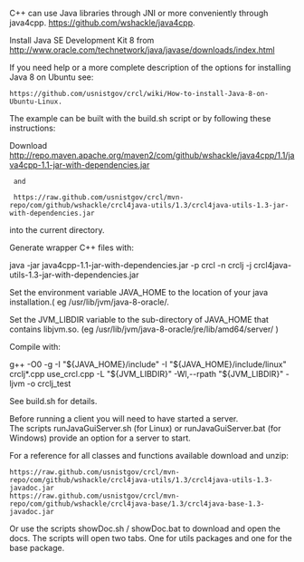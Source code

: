 


C++ can use Java libraries through JNI or more conveniently through java4cpp.
https://github.com/wshackle/java4cpp.

Install Java SE Development Kit 8  from http://www.oracle.com/technetwork/java/javase/downloads/index.html

If you need help or a more complete description of the options for installing 
Java 8 on Ubuntu see: 

    https://github.com/usnistgov/crcl/wiki/How-to-install-Java-8-on-Ubuntu-Linux.
    


The example can be built with the build.sh script or by following these instructions:



Download 
	 http://repo.maven.apache.org/maven2/com/github/wshackle/java4cpp/1.1/java4cpp-1.1-jar-with-dependencies.jar 
	 
	 and

	 https://raw.github.com/usnistgov/crcl/mvn-repo/com/github/wshackle/crcl4java-utils/1.3/crcl4java-utils-1.3-jar-with-dependencies.jar

into the current directory.


Generate wrapper C++ files with:

java -jar java4cpp-1.1-jar-with-dependencies.jar -p crcl -n crclj -j crcl4java-utils-1.3-jar-with-dependencies.jar

Set the environment variable JAVA_HOME to the location of your java installation.( eg /usr/lib/jvm/java-8-oracle/. 

Set the JVM_LIBDIR variable to the sub-directory of JAVA_HOME that contains libjvm.so. (eg /usr/lib/jvm/java-8-oracle/jre/lib/amd64/server/ )

Compile with:

g++ -O0 -g -I "${JAVA_HOME}/include"  -I "${JAVA_HOME}/include/linux" crclj*.cpp use_crcl.cpp  -L "${JVM_LIBDIR}" -Wl,--rpath "${JVM_LIBDIR}" -ljvm -o crclj_test

See build.sh for details.


Before running a client you will need to have started a server.  
The scripts runJavaGuiServer.sh (for Linux) or runJavaGuiServer.bat (for Windows)
provide an option for a server to start.

For a reference for all classes and functions available download and unzip:


    https://raw.github.com/usnistgov/crcl/mvn-repo/com/github/wshackle/crcl4java-utils/1.3/crcl4java-utils-1.3-javadoc.jar
    https://raw.github.com/usnistgov/crcl/mvn-repo/com/github/wshackle/crcl4java-base/1.3/crcl4java-base-1.3-javadoc.jar

Or use the scripts showDoc.sh / showDoc.bat to download and open the docs.
The scripts will open two tabs. One for utils packages and one for the base package.
